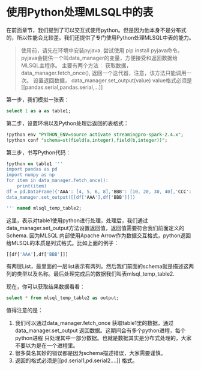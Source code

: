 # 使用Python处理MLSQL中的表

在前面章节，我们提到了可以交互式使用python。但是因为他本身不是分布式的，所以性能会比较差。我们还提供了专门使用Python处理MLSQL中表的能力。

> 使用前，请先在环境中安装pyjava. 尝试使用 pip install pyjava命令。
> pyjava会提供一个叫data_manager的变量，方便接受和返回数据给MLSQL主程序。
> 主要有两个方法：
>    获取数据， data_manager.fetch_once(), 返回一个迭代器，注意，该方法只能调用一次。
>    设置返回数据， data_manager.set_output(value) value格式必须是 [[pandas.serial,pandas.serial,...]]

第一步，我们模拟一张表：

```sql
select 1 as a as table1;
```

第二步，设置环境以及Python处理后返回的表格式：

```sql
!python env "PYTHON_ENV=source activate streamingpro-spark-2.4.x";
!python conf "schema=st(field(a,integer),field(b,integer))";
```

第三步，书写Python代码：

```sql
!python on table1 '''
import pandas as pd
import numpy as np
for item in data_manager.fetch_once():
    print(item)
df = pd.DataFrame({'AAA': [4, 5, 6, 8],'BBB': [10, 20, 30, 40],'CCC': [100, 50, -30, -50]})
data_manager.set_output([[df['AAA'],df['BBB']]])

''' named mlsql_temp_table2;
```

这里，表示对table1使用python进行处理，处理后，我们通过data_manager.set_output方法设置返回值，返回值需要符合我们前面定义的Schema. 因为MLSQL
内部使用Apache Arrow作为数据交互格式，python返回给MLSQL的本质是列式格式。比如上面的例子：

```python
[[df['AAA'],df['BBB']]]
```

有两层List，最里面的一层list表示有两列。然后我们前面的schema就是描述这两列的类型以及名称。最后处理完成后的数据我们叫表mlsql_temp_table2.

现在，你可以获取结果数据看看：

```sql
select * from mlsql_temp_table2 as output;
```

值得注意的是：

1. 我们可以通过data_manager.fetch_once 获取table1里的数据，通过data_manager.set_output 返回数据。这期间会有多个python进程，每个python进程
只处理其中一部分数据。也就是数据其实是分布式处理的，大家不要以为是在一个进程里。
2. 很多莫名其妙的错误都是因为schema描述错误，大家需要谨慎。
3. 返回的格式必须是[[pd.serial1,pd.serial2....]] 格式。 